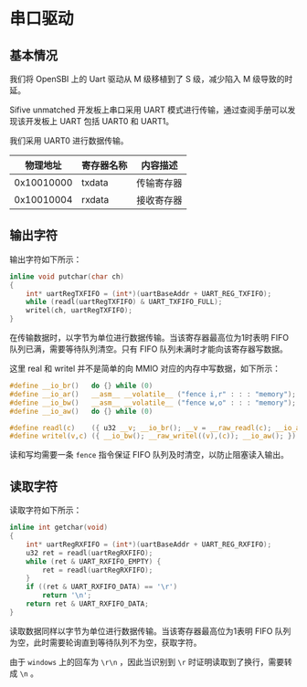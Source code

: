 # 串口驱动

## 基本情况

我们将 OpenSBI 上的 Uart 驱动从 M 级移植到了 S 级，减少陷入 M 级导致的时延。

Sifive unmatched 开发板上串口采用 UART 模式进行传输，通过查阅手册可以发现该开发板上 UART 包括 UART0 和 UART1。

我们采用 UART0 进行数据传输。

| 物理地址    | 寄存器名称   | 内容描述   |
| ---------- | ---------- | ---------|
| 0x10010000 | txdata     | 传输寄存器 |
| 0x10010004 | rxdata     | 接收寄存器 |

## 输出字符

输出字符如下所示：

```c
inline void putchar(char ch)
{
    int* uartRegTXFIFO = (int*)(uartBaseAddr + UART_REG_TXFIFO);
	while (readl(uartRegTXFIFO) & UART_TXFIFO_FULL);
    writel(ch, uartRegTXFIFO);
}
```

在传输数据时，以字节为单位进行数据传输。当该寄存器最高位为1时表明 FIFO 队列已满，需要等待队列清空。只有 FIFO 队列未满时才能向该寄存器写数据。

这里 real 和 writel 并不是简单的向 MMIO 对应的内存中写数据，如下所示：

```c
#define __io_br()	do {} while (0)
#define __io_ar()	__asm__ __volatile__ ("fence i,r" : : : "memory");
#define __io_bw()	__asm__ __volatile__ ("fence w,o" : : : "memory");
#define __io_aw()	do {} while (0)

#define readl(c)	({ u32 __v; __io_br(); __v = __raw_readl(c); __io_ar(); __v; })
#define writel(v,c)	({ __io_bw(); __raw_writel((v),(c)); __io_aw(); })
```

读和写均需要一条 `fence` 指令保证 FIFO 队列及时清空，以防止阻塞读入输出。

## 读取字符

读取字符如下所示：

```c
inline int getchar(void)
{
    int* uartRegRXFIFO = (int*)(uartBaseAddr + UART_REG_RXFIFO);
	u32 ret = readl(uartRegRXFIFO);
    while (ret & UART_RXFIFO_EMPTY) {
        ret = readl(uartRegRXFIFO);
    }
    if ((ret & UART_RXFIFO_DATA) == '\r')
        return '\n';
    return ret & UART_RXFIFO_DATA;
}
```

读取数据同样以字节为单位进行数据传输。当该寄存器最高位为1表明 FIFO 队列为空，此时需要轮询直到等待队列不为空，获取字符。

由于 `windows` 上的回车为 `\r\n` ，因此当识别到 `\r` 时证明读取到了换行，需要转成 `\n` 。